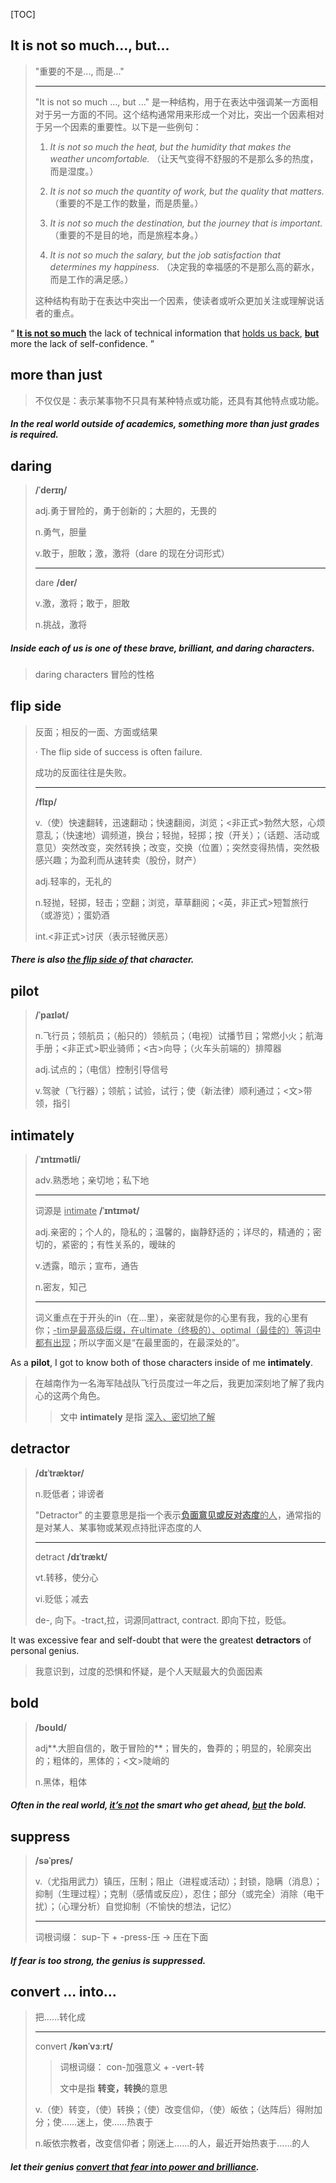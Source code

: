 [TOC]

## It is not so much..., but...

> "重要的不是..., 而是..."
>
> ---
>
> "It is not so much ..., but ..." 是一种结构，用于在表达中强调某一方面相对于另一方面的不同。这个结构通常用来形成一个对比，突出一个因素相对于另一个因素的重要性。以下是一些例句：
>
> 1. *It is not so much the heat, but the humidity that makes the weather uncomfortable.* （让天气变得不舒服的不是那么多的热度，而是湿度。）
>   
> 2. *It is not so much the quantity of work, but the quality that matters.* （重要的不是工作的数量，而是质量。）
>
> 3. *It is not so much the destination, but the journey that is important.* （重要的不是目的地，而是旅程本身。）
>
> 4. *It is not so much the salary, but the job satisfaction that determines my happiness.* （决定我的幸福感的不是那么高的薪水，而是工作的满足感。）
>
> 这种结构有助于在表达中突出一个因素，使读者或听众更加关注或理解说话者的重点。

“ **<u>It is not so much</u>** the lack of technical information that <u>holds us back</u>, **<u>but</u>** more the lack of self-confidence. ”

## more than just

> 不仅仅是：表示某事物不只具有某种特点或功能，还具有其他特点或功能。

##### In the real world outside of academics, something **more than just** grades is required.

## daring

> **/ˈderɪŋ/**
>
> adj.勇于冒险的，勇于创新的；大胆的，无畏的
>
> n.勇气，胆量
>
> v.敢于，胆敢；激，激将（dare 的现在分词形式）
>
> ---
>
> dare	**/der/**
>
> v.激，激将；敢于，胆敢
>
> n.挑战，激将

##### Inside each of us is one of these brave, brilliant, and **daring** characters.

> daring characters 冒险的性格

## flip side

> 反面；相反的一面、方面或结果
>
> · The flip side of success is often failure.
>
> 成功的反面往往是失败。
>
> ---
>
> **/flɪp/**
>
> v.（使）快速翻转，迅速翻动；快速翻阅，浏览；<非正式>勃然大怒，心烦意乱；（快速地）调频道，换台；轻抛，轻掷；按（开关）；（话题、活动或意见）突然改变，突然转换；改变，交换（位置）；突然变得热情，突然极感兴趣；为盈利而从速转卖（股份，财产）
>
> adj.轻率的，无礼的
>
> n.轻抛，轻掷，轻击；空翻；浏览，草草翻阅；<英，非正式>短暂旅行（或游览）；蛋奶酒
>
> int.<非正式>讨厌（表示轻微厌恶）

##### There is also <u>the **flip** **side** of</u> that character.

## pilot

> **/ˈpaɪlət/**
>
> n.飞行员；领航员；（船只的）领航员；（电视）试播节目；常燃小火；航海手册；<非正式>职业骑师；<古>向导；（火车头前端的）排障器
>
> adj.试点的；（电信）控制引导信号
>
> v.驾驶（飞行器）；领航；试验，试行；使（新法律）顺利通过；<文>带领，指引

## intimately

> **/ˈɪntɪmətli/**
>
> adv.熟悉地；亲切地；私下地
>
> ---
>
> 词源是 	<u>intimate</u>	**/ˈɪntɪmət/**	
>
> adj.亲密的；个人的，隐私的；温馨的，幽静舒适的；详尽的，精通的；密切的，紧密的；有性关系的，暧昧的
>
> v.透露，暗示；宣布，通告
>
> n.密友，知己
>
> ---
>
> 词义重点在于开头的in（在...里），亲密就是你的心里有我，我的心里有你；<u>-tim是最高级后缀，在ultimate（终极的）、optimal（最佳的）等词中都有出现</u>；所以字面义是“在最里面的，在最深处的”。

As a **pilot**, I got to know both of those characters inside of me **intimately**.

> 在越南作为一名海军陆战队飞行员度过一年之后，我更加深刻地了解了我内心的这两个角色。
>
> > 文中 **intimately** 是指 <u>深入、密切地了解</u>

## detractor

> **/dɪˈtræktər/**
>
> n.贬低者；诽谤者
>
> "Detractor" 的主要意思是指一个表示<u>**负面意见或反对态度**的人</u>，通常指的是对某人、某事物或某观点持批评态度的人
>
> ---
>
> detract	**/dɪˈtrækt/**
>
> vt.转移，使分心
>
> vi.贬低；减去
>
> de-, 向下。-tract,拉，词源同attract, contract. 即向下拉，贬低。

It was excessive fear and self-doubt that were the greatest **detractors** of personal genius.

> 我意识到，过度的恐惧和怀疑，是个人天赋最大的负面因素

## bold

> **/boʊld/**
>
> adj**.大胆自信的，敢于冒险的**；冒失的，鲁莽的；明显的，轮廓突出的；粗体的，黑体的；<文>陡峭的
>
> n.黑体，粗体

##### Often in the real world, <u>it’s not</u> the smart who get ahead, <u>but</u> the **bold**.

## suppress

> **/səˈpres/**
>
> v.（尤指用武力）镇压，压制；阻止（进程或活动）；封锁，隐瞒（消息）；抑制（生理过程）；克制（感情或反应），忍住；部分（或完全）消除（电干扰）；（心理分析）自觉抑制（不愉快的想法，记忆）
>
> ---
>
> 词根词缀： sup-下 + -press-压 → 压在下面

##### If fear is too strong, the genius is **suppressed**.

## convert ... into...

> 把……转化成
>
> ---
>
> convert	**/kənˈvɜːrt/**
>
> > 词根词缀： con-加强意义 + -vert-转
> >
> > 文中是指 **转变，转换**的意思
>
> v.（使）转变，（使）转换；（使）改变信仰，（使）皈依；（达阵后）得附加分；使……迷上，使……热衷于
>
> n.皈依宗教者，改变信仰者；刚迷上……的人，最近开始热衷于……的人

##### let their genius <u>**convert** that fear **into** power and brilliance</u>.

